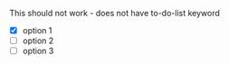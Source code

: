 This should not work - does not have to-do-list keyword
- [x] option 1
- [ ] option 2
- [ ] option 3